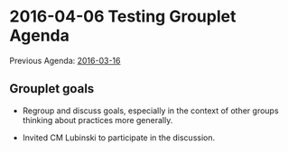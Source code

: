 # 2016-04-06 Testing Grouplet Agenda

Previous Agenda: [2016-03-16](./2016_0316_agenda.md)

## Grouplet goals

* Regroup and discuss goals, especially in the context of other groups thinking about practices more generally.

* Invited CM Lubinski to participate in the discussion.
